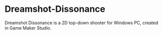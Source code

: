 # Dreamshot-Dissonance
Dreamshot Dissonance is a 2D top-down shooter for Windows PC, created in Game Maker Studio.
